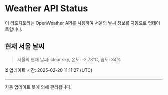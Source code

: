 
# Weather API Status

이 리포지토리는 OpenWeather API를 사용하여 서울의 날씨 정보를 자동으로 업데이트합니다.

## 현재 서울 날씨
> 서울의 현재 날씨: clear sky, 온도: -2.78°C, 습도: 34%

⏳ 업데이트 시간: 2025-02-20 11:11:27 (UTC)

---
자동 업데이트 봇에 의해 관리됩니다.

